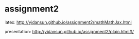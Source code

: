 # assignment2
 latex:  http://yidansun.github.io/assignment2/mathMathJax.html 

presentation: http://yidansun.github.io/assignment2/plain.html#/
